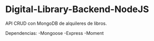 # Digital-Library-Backend-NodeJS
API CRUD con MongoDB de alquileres de libros.

Dependencias:
-Mongoose
-Express
-Moment
